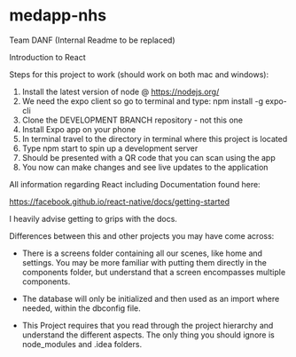 # medapp-nhs
Team DANF (Internal Readme to be replaced)

Introduction to React

Steps for this project to work (should work on both mac and windows):

1. Install the latest version of node @ https://nodejs.org/
2. We need the expo client so go to terminal and type: npm install -g expo-cli
3. Clone the DEVELOPMENT BRANCH repository - not this one
4. Install Expo app on your phone
4. In terminal travel to the directory in terminal where this project is located
5. Type npm start to spin up a development server
6. Should be presented with a QR code that you can scan using the app
7. You now can make changes and see live updates to the application

All information regarding React including Documentation found here:

https://facebook.github.io/react-native/docs/getting-started

I heavily advise getting to grips with the docs.

Differences between this and other projects you may have come across:

- There is a screens folder containing all our scenes, like home and settings. You may be more familiar with putting them directly in the components folder, but understand that a screen encompasses multiple components. 

- The database will only be initialized and then used as an import where needed, within the dbconfig file.

- This Project requires that you read through the project hierarchy and understand the different aspects. The only thing you should ignore is node_modules and .idea folders.
